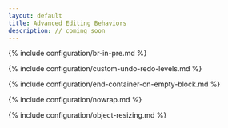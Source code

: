 ```yaml
---
layout: default
title: Advanced Editing Behaviors
description: // coming soon
---
```


{% include configuration/br-in-pre.md %}

{% include configuration/custom-undo-redo-levels.md %}

{% include configuration/end-container-on-empty-block.md %}

{% include configuration/nowrap.md %}

{% include configuration/object-resizing.md %}
